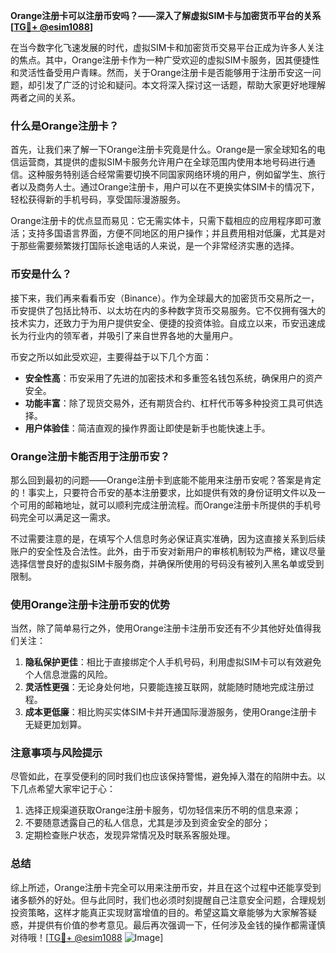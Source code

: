 **Orange注册卡可以注册币安吗？——深入了解虚拟SIM卡与加密货币平台的关系[[TG💪+ @esim1088](https://t.me/s/esim1088)]**

在当今数字化飞速发展的时代，虚拟SIM卡和加密货币交易平台正成为许多人关注的焦点。其中，Orange注册卡作为一种广受欢迎的虚拟SIM卡服务，因其便捷性和灵活性备受用户青睐。然而，关于Orange注册卡是否能够用于注册币安这一问题，却引发了广泛的讨论和疑问。本文将深入探讨这一话题，帮助大家更好地理解两者之间的关系。

### 什么是Orange注册卡？

首先，让我们来了解一下Orange注册卡究竟是什么。Orange是一家全球知名的电信运营商，其提供的虚拟SIM卡服务允许用户在全球范围内使用本地号码进行通信。这种服务特别适合经常需要切换不同国家网络环境的用户，例如留学生、旅行者以及商务人士。通过Orange注册卡，用户可以在不更换实体SIM卡的情况下，轻松获得新的手机号码，享受国际漫游服务。

Orange注册卡的优点显而易见：它无需实体卡，只需下载相应的应用程序即可激活；支持多国语言界面，方便不同地区的用户操作；并且费用相对低廉，尤其是对于那些需要频繁拨打国际长途电话的人来说，是一个非常经济实惠的选择。

### 币安是什么？

接下来，我们再来看看币安（Binance）。作为全球最大的加密货币交易所之一，币安提供了包括比特币、以太坊在内的多种数字货币交易服务。它不仅拥有强大的技术实力，还致力于为用户提供安全、便捷的投资体验。自成立以来，币安迅速成长为行业内的领军者，并吸引了来自世界各地的大量用户。

币安之所以如此受欢迎，主要得益于以下几个方面：
- **安全性高**：币安采用了先进的加密技术和多重签名钱包系统，确保用户的资产安全。
- **功能丰富**：除了现货交易外，还有期货合约、杠杆代币等多种投资工具可供选择。
- **用户体验佳**：简洁直观的操作界面让即使是新手也能快速上手。

### Orange注册卡能否用于注册币安？

那么回到最初的问题——Orange注册卡到底能不能用来注册币安呢？答案是肯定的！事实上，只要符合币安的基本注册要求，比如提供有效的身份证明文件以及一个可用的邮箱地址，就可以顺利完成注册流程。而Orange注册卡所提供的手机号码完全可以满足这一需求。

不过需要注意的是，在填写个人信息时务必保证真实准确，因为这直接关系到后续账户的安全性及合法性。此外，由于币安对新用户的审核机制较为严格，建议尽量选择信誉良好的虚拟SIM卡服务商，并确保所使用的号码没有被列入黑名单或受到限制。

### 使用Orange注册卡注册币安的优势

当然，除了简单易行之外，使用Orange注册卡注册币安还有不少其他好处值得我们关注：

1. **隐私保护更佳**：相比于直接绑定个人手机号码，利用虚拟SIM卡可以有效避免个人信息泄露的风险。
2. **灵活性更强**：无论身处何地，只要能连接互联网，就能随时随地完成注册过程。
3. **成本更低廉**：相比购买实体SIM卡并开通国际漫游服务，使用Orange注册卡无疑更加划算。

### 注意事项与风险提示

尽管如此，在享受便利的同时我们也应该保持警惕，避免掉入潜在的陷阱中去。以下几点希望大家牢记于心：

1. 选择正规渠道获取Orange注册卡服务，切勿轻信来历不明的信息来源；
2. 不要随意透露自己的私人信息，尤其是涉及到资金安全的部分；
3. 定期检查账户状态，发现异常情况及时联系客服处理。

### 总结

综上所述，Orange注册卡完全可以用来注册币安，并且在这个过程中还能享受到诸多额外的好处。但与此同时，我们也必须时刻提醒自己注意安全问题，合理规划投资策略，这样才能真正实现财富增值的目的。希望这篇文章能够为大家解答疑惑，并提供有价值的参考意见。最后再次强调一下，任何涉及金钱的操作都需谨慎对待哦！[[TG💪+ @esim1088](https://t.me/s/esim1088) ![Image](https://i.postimg.cc/4NQfJmqS/Snipaste-2025-05-13-00-14-12.png)]
